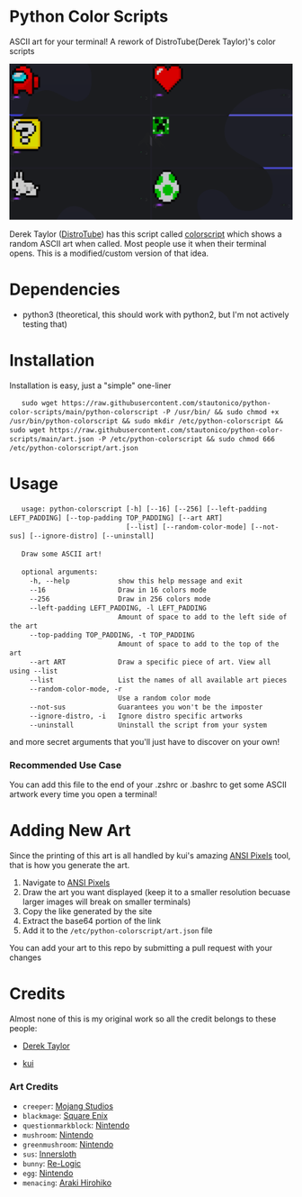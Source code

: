 # Python Color Scripts

ASCII art for your terminal! A rework of DistroTube(Derek Taylor)'s color scripts

![Screenshot of some of the artworks](docs/screenshot.png)

Derek Taylor ([DistroTube](https://www.youtube.com/channel/UCVls1GmFKf6WlTraIb_IaJg)) has this script
called [colorscript](https://gitlab.com/dwt1/shell-color-scripts) which shows a random ASCII art when called. Most
people use it when their terminal opens. This is a modified/custom version of that idea.

# Dependencies

- python3 (theoretical, this should work with python2, but I'm not actively testing that)

# Installation

Installation is easy, just a "simple" one-liner

```shell
   sudo wget https://raw.githubusercontent.com/stautonico/python-color-scripts/main/python-colorscript -P /usr/bin/ && sudo chmod +x /usr/bin/python-colorscript && sudo mkdir /etc/python-colorscript && sudo wget https://raw.githubusercontent.com/stautonico/python-color-scripts/main/art.json -P /etc/python-colorscript && sudo chmod 666 /etc/python-colorscript/art.json
```

# Usage

```shell
   usage: python-colorscript [-h] [--16] [--256] [--left-padding LEFT_PADDING] [--top-padding TOP_PADDING] [--art ART]
                             [--list] [--random-color-mode] [--not-sus] [--ignore-distro] [--uninstall]
   
   Draw some ASCII art!
   
   optional arguments:
     -h, --help            show this help message and exit
     --16                  Draw in 16 colors mode
     --256                 Draw in 256 colors mode
     --left-padding LEFT_PADDING, -l LEFT_PADDING
                           Amount of space to add to the left side of the art
     --top-padding TOP_PADDING, -t TOP_PADDING
                           Amount of space to add to the top of the art
     --art ART             Draw a specific piece of art. View all using --list
     --list                List the names of all available art pieces
     --random-color-mode, -r
                           Use a random color mode
     --not-sus             Guarantees you won't be the imposter
     --ignore-distro, -i   Ignore distro specific artworks
     --uninstall           Uninstall the script from your system
```

and more secret arguments that you'll just have to discover on your own!

### Recommended Use Case
You can add this file to the end of your .zshrc or .bashrc to get some ASCII artwork every time you open a terminal!

# Adding New Art

Since the printing of this art is all handled by kui's amazing [ANSI Pixels](https://kui.github.io/ansi_pixels) tool,
that is how you generate the art.

1. Navigate to [ANSI Pixels](https://kui.github.io/ansi_pixels)
2. Draw the art you want displayed (keep it to a smaller resolution becuase larger images will break on smaller
   terminals)
3. Copy the like generated by the site
4. Extract the base64 portion of the link
5. Add it to the `/etc/python-colorscript/art.json` file

You can add your art to this repo by submitting a pull request with your changes

# Credits

Almost none of this is my original work so all the credit belongs to these people:

* [Derek Taylor](https://gitlab.com/dwt1/shell-color-scripts)

* [kui](https://github.com/kui/ansi_pixels)

### Art Credits

* `creeper`: [Mojang Studios](https://www.minecraft.net/en-us)
* `blackmage`: [Square Enix](https://www.square-enix.com/)
* `questionmarkblock`: [Nintendo](https://www.nintendo.com/)
* `mushroom`: [Nintendo](https://www.nintendo.com/)
* `greenmushroom`: [Nintendo](https://www.nintendo.com/)
* `sus`: [Innersloth](https://innersloth.com/)
* `bunny`: [Re-Logic](https://re-logic.com/)
* `egg`: [Nintendo](https://www.nintendo.com/)
* `menacing`: [Araki Hirohiko](https://jojo.fandom.com/wiki/Hirohiko_Araki)